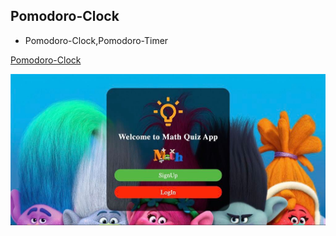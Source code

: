 ## Pomodoro-Clock
- Pomodoro-Clock,Pomodoro-Timer

[Pomodoro-Clock](https://dima-kaddah.github.io/Pomodoro-Clock/pomodoroClock.html)


<p align="center">
  <img src="https://github.com/Dima-Kaddah/mern-CalculationApp/blob/master/client/src/images/REDME-IMAGES/homepage.jpg" width="800"/></p>
